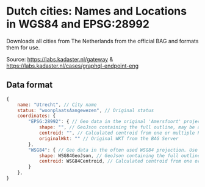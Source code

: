 # Dutch cities: Names and Locations in WGS84 and EPSG:28992

Downloads all cities from The Netherlands from the official BAG and formats them for use.

Source: https://labs.kadaster.nl/gateway & https://labs.kadaster.nl/cases/graphql-endpoint-eng

## Data format

```javascript
{
    name: "Utrecht", // City name
    status: "woonplaatsAangewezen", // Original status
    coordinates: {
        "EPSG:28992": { // Geo data in the original 'Amersfoort' projection
            shape: "", // GeoJson containing the full outline, may be a MultiPolygon
            centroid: "", // Calculated centroid from one or multiple Polygons
            originalWkt: "" // Original WKT from the BAG Server
        },
        "WSG84": { // Geo data in the often used WSG84 projection. Use this if you want to display it on a Google Maps / Leaflet map.
            shape: WSG84GeoJson, // GeoJson containing the full outline, may be a MultiPolygon
            centroid: WSG84Centroid, // Calculated centroid from one or multiple Polygons
        }
    },
}
```